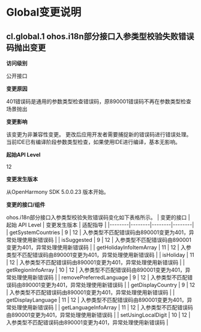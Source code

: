 # Global变更说明

## cl.global.1 ohos.i18n部分接口入参类型校验失败错误码抛出变更

**访问级别**

公开接口

**变更原因**

401错误码是通用的参数类型检查错误码，原890001错误码不再在参数类型检查场景抛出

**变更影响**

该变更为非兼容性变更。
更改后应用开发者需要捕捉新的错误码进行错误处理。
当前IDE已有编译阶段参数类型检查，如果使用IDE进行编译，基本无影响。

**起始API Level**

12

**变更发生版本**

从OpenHarmony SDK 5.0.0.23 版本开始。

**变更的接口/组件**

ohos.i18n部分接口入参类型校验失败错误码变化如下表格所示。
| 变更的接口 | 起始 API Level | 变更发生版本 | 适配指导 |
|--------|--------|--------|--------|
| getSystemCountries | 9 | 12 | 入参类型不匹配错误码由890001变更为401，异常处理使用新错误码 |
| isSuggested | 9 | 12 | 入参类型不匹配错误码由890001变更为401，异常处理使用新错误码 |
| getHolidayInfoItemArray | 11 | 12 | 入参类型不匹配错误码由890001变更为401，异常处理使用新错误码 |
| isHoliday | 11 | 12 | 入参类型不匹配错误码由890001变更为401，异常处理使用新错误码 |
| getRegionInfoArray | 10 | 12 | 入参类型不匹配错误码由890001变更为401，异常处理使用新错误码 |
| removePreferredLanguage | 9 | 12 | 入参类型不匹配错误码由890001变更为401，异常处理使用新错误码 |
| getDisplayCountry | 9 | 12 | 入参类型不匹配错误码由890001变更为401，异常处理使用新错误码 |
| getDisplayLanguage | 11 | 12 | 入参类型不匹配错误码由890001变更为401，异常处理使用新错误码 |
| getLanguageInfoArray | 11 | 12 | 入参类型不匹配错误码由890001变更为401，异常处理使用新错误码 |
| setUsingLocalDigit | 10 | 12 | 入参类型不匹配错误码由890001变更为401，异常处理使用新错误码 |